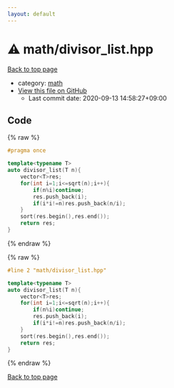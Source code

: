 ```yaml
---
layout: default
---
```


<!-- mathjax config similar to math.stackexchange -->
<script type="text/javascript" async
  src="https://cdnjs.cloudflare.com/ajax/libs/mathjax/2.7.5/MathJax.js?config=TeX-MML-AM_CHTML">
</script>
<script type="text/x-mathjax-config">
  MathJax.Hub.Config({
    TeX: { equationNumbers: { autoNumber: "AMS" }},
    tex2jax: {
      inlineMath: [ ['$','$'] ],
      processEscapes: true
    },
    "HTML-CSS": { matchFontHeight: false },
    displayAlign: "left",
    displayIndent: "2em"
  });
</script>

<script type="text/javascript" src="https://cdnjs.cloudflare.com/ajax/libs/jquery/3.4.1/jquery.min.js"></script>
<script src="https://cdn.jsdelivr.net/npm/jquery-balloon-js@1.1.2/jquery.balloon.min.js" integrity="sha256-ZEYs9VrgAeNuPvs15E39OsyOJaIkXEEt10fzxJ20+2I=" crossorigin="anonymous"></script>
<script type="text/javascript" src="../../assets/js/copy-button.js"></script>
<link rel="stylesheet" href="../../assets/css/copy-button.css" />


# :warning: math/divisor_list.hpp

<a href="../../index.html">Back to top page</a>

* category: <a href="../../index.html#7e676e9e663beb40fd133f5ee24487c2">math</a>
* <a href="{{ site.github.repository_url }}/blob/master/math/divisor_list.hpp">View this file on GitHub</a>
    - Last commit date: 2020-09-13 14:58:27+09:00




## Code

<a id="unbundled"></a>
{% raw %}
```cpp
#pragma once

template<typename T>
auto divisor_list(T n){
    vector<T>res;
    for(int i=1;i<=sqrt(n);i++){
        if(n%i)continue;
        res.push_back(i);
        if(i*i!=n)res.push_back(n/i);
    }
    sort(res.begin(),res.end());
    return res;
}
```
{% endraw %}

<a id="bundled"></a>
{% raw %}
```cpp
#line 2 "math/divisor_list.hpp"

template<typename T>
auto divisor_list(T n){
    vector<T>res;
    for(int i=1;i<=sqrt(n);i++){
        if(n%i)continue;
        res.push_back(i);
        if(i*i!=n)res.push_back(n/i);
    }
    sort(res.begin(),res.end());
    return res;
}

```
{% endraw %}

<a href="../../index.html">Back to top page</a>

